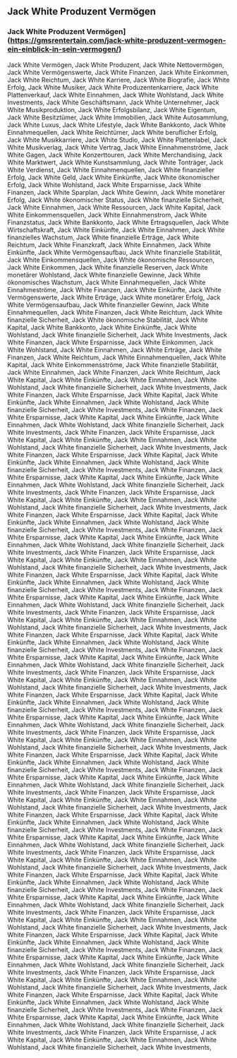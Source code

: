 ## Jack White Produzent Vermögen

### Jack White Produzent Vermögen](https://gmsrentertain.com/jack-white-produzent-vermogen-ein-einblick-in-sein-vermogen/)

Jack White Vermögen, Jack White Produzent, Jack White Nettovermögen, Jack White Vermögenswerte, Jack White Finanzen, Jack White Einkommen, 
Jack White Reichtum, Jack White Karriere, Jack White Biografie, Jack White Erfolg, Jack White Musiker, 
Jack White Produzentenkarriere, Jack White Plattenverkauf, Jack White Einnahmen, Jack White Wohlstand, 
Jack White Investments, Jack White Geschäftsmann, Jack White Unternehmer, Jack White Musikproduktion, 
Jack White Erfolgsbilanz, Jack White Eigentum, Jack White Besitztümer, Jack White Immobilien,
Jack White Autosammlung, Jack White Luxus, Jack White Lifestyle, Jack White Bankkonto, Jack White Einnahmequellen, 
Jack White Reichtümer, Jack White beruflicher Erfolg, Jack White Musikkarriere, Jack White Studio, Jack White Plattenlabel,
Jack White Musikverlag, Jack White Vertrag, Jack White Einnahmenströme, Jack White Gagen, Jack White Konzerttouren, 
Jack White Merchandising, Jack White Marktwert, Jack White Kunstsammlung, Jack White Tonträger, Jack White Verdienst, 
Jack White Einnahmenquellen, Jack White finanzieller Erfolg, Jack White Geld, Jack White Einkünfte, Jack White ökonomischer Erfolg, 
Jack White Wohlstand, Jack White Ersparnisse, Jack White Finanzen, Jack White Sparplan, Jack White Gewinn, Jack White monetärer Erfolg, 
Jack White ökonomischer Status, Jack White finanzielle Sicherheit, Jack White Einnahmen, Jack White Ressourcen, Jack White Kapital,
Jack White Einkommensquellen, Jack White Einnahmenstrom, Jack White Finanzstatus, Jack White Bankkonto, Jack White Ertragsquellen,
Jack White Wirtschaftskraft, Jack White Einkünfte, Jack White Einnahmen, Jack White finanzielles Wachstum, Jack White finanzielle Erträge, 
Jack White Reichtum, Jack White Finanzkraft, Jack White Einnahmen, Jack White Einkünfte, Jack White Vermögensaufbau, Jack White finanzielle Stabilität, 
Jack White Einkommensquellen, Jack White ökonomische Ressourcen, Jack White Einkommen, Jack White finanzielle Reserven, Jack White monetärer Wohlstand, 
Jack White finanzielle Gewinne, Jack White ökonomisches Wachstum, Jack White Einnahmequellen, Jack White Einnahmeströme, Jack White Finanzen, 
Jack White Einkünfte, Jack White Vermögenswerte, Jack White Erträge, Jack White monetärer Erfolg, Jack White Vermögensaufbau, 
Jack White finanzieller Gewinn, Jack White Einnahmequellen, Jack White Finanzen, Jack White Reichtum, 
Jack White finanzielle Sicherheit, Jack White ökonomische Stabilität, Jack White Kapital, Jack White Bankkonto,
Jack White Einkünfte, Jack White Wohlstand, Jack White finanzielle Sicherheit, Jack White Investments, Jack White Finanzen, Jack White Ersparnisse, Jack White Einkommen, Jack White Wohlstand, Jack White Einnahmen, Jack White Erträge, Jack White Finanzen, Jack White Reichtum, Jack White Einnahmenquellen, Jack White Kapital, Jack White Einkommensströme, Jack White finanzielle Stabilität, Jack White Einnahmen, Jack White Finanzen, Jack White Reichtum, Jack White Kapital, Jack White Einkünfte, Jack White Einnahmen, Jack White Wohlstand, Jack White finanzielle Sicherheit, Jack White Investments, Jack White Finanzen, Jack White Ersparnisse, Jack White Kapital, Jack White Einkünfte, Jack White Einnahmen, Jack White Wohlstand, Jack White finanzielle Sicherheit, Jack White Investments, Jack White Finanzen, Jack White Ersparnisse, Jack White Kapital, Jack White Einkünfte, Jack White Einnahmen, Jack White Wohlstand, Jack White finanzielle Sicherheit, Jack White Investments, Jack White Finanzen, Jack White Ersparnisse, Jack White Kapital, Jack White Einkünfte, Jack White Einnahmen, Jack White Wohlstand, Jack White finanzielle Sicherheit, Jack White Investments, Jack White Finanzen, Jack White Ersparnisse, Jack White Kapital, Jack White Einkünfte, Jack White Einnahmen, Jack White Wohlstand, Jack White finanzielle Sicherheit, Jack White Investments, Jack White Finanzen, Jack White Ersparnisse, Jack White Kapital, Jack White Einkünfte, Jack White Einnahmen, Jack White Wohlstand, Jack White finanzielle Sicherheit, Jack White Investments, Jack White Finanzen, Jack White Ersparnisse, Jack White Kapital, Jack White Einkünfte, Jack White Einnahmen, Jack White Wohlstand, Jack White finanzielle Sicherheit, Jack White Investments, Jack White Finanzen, Jack White Ersparnisse, Jack White Kapital, Jack White Einkünfte, Jack White Einnahmen, Jack White Wohlstand, Jack White finanzielle Sicherheit, Jack White Investments, Jack White Finanzen, Jack White Ersparnisse, Jack White Kapital, Jack White Einkünfte, Jack White Einnahmen, Jack White Wohlstand, Jack White finanzielle Sicherheit, Jack White Investments, Jack White Finanzen, Jack White Ersparnisse, Jack White Kapital, Jack White Einkünfte, Jack White Einnahmen, Jack White Wohlstand, Jack White finanzielle Sicherheit, Jack White Investments, Jack White Finanzen, Jack White Ersparnisse, Jack White Kapital, Jack White Einkünfte, Jack White Einnahmen, Jack White Wohlstand, Jack White finanzielle Sicherheit, Jack White Investments, Jack White Finanzen, Jack White Ersparnisse, Jack White Kapital, Jack White Einkünfte, Jack White Einnahmen, Jack White Wohlstand, Jack White finanzielle Sicherheit, Jack White Investments, Jack White Finanzen, Jack White Ersparnisse, Jack White Kapital, Jack White Einkünfte, Jack White Einnahmen, Jack White Wohlstand, Jack White finanzielle Sicherheit, Jack White Investments, Jack White Finanzen, Jack White Ersparnisse, Jack White Kapital, Jack White Einkünfte, Jack White Einnahmen, Jack White Wohlstand, Jack White finanzielle Sicherheit, Jack White Investments, Jack White Finanzen, Jack White Ersparnisse, Jack White Kapital, Jack White Einkünfte, Jack White Einnahmen, Jack White Wohlstand, Jack White finanzielle Sicherheit, Jack White Investments, Jack White Finanzen, Jack White Ersparnisse, Jack White Kapital, Jack White Einkünfte, Jack White Einnahmen, Jack White Wohlstand, Jack White finanzielle Sicherheit, Jack White Investments, Jack White Finanzen, Jack White Ersparnisse, Jack White Kapital, Jack White Einkünfte, Jack White Einnahmen, Jack White Wohlstand, Jack White finanzielle Sicherheit, Jack White Investments, Jack White Finanzen, Jack White Ersparnisse, Jack White Kapital, Jack White Einkünfte, Jack White Einnahmen, Jack White Wohlstand, Jack White finanzielle Sicherheit, Jack White Investments, Jack White Finanzen, Jack White Ersparnisse, Jack White Kapital, Jack White Einkünfte, Jack White Einnahmen, Jack White Wohlstand, Jack White finanzielle Sicherheit, Jack White Investments, Jack White Finanzen, Jack White Ersparnisse, Jack White Kapital, Jack White Einkünfte, Jack White Einnahmen, Jack White Wohlstand, Jack White finanzielle Sicherheit, Jack White Investments, Jack White Finanzen, Jack White Ersparnisse, Jack White Kapital, Jack White Einkünfte, Jack White Einnahmen, Jack White Wohlstand, Jack White finanzielle Sicherheit, Jack White Investments, Jack White Finanzen, Jack White Ersparnisse, Jack White Kapital, Jack White Einkünfte, Jack White Einnahmen, Jack White Wohlstand, Jack White finanzielle Sicherheit, Jack White Investments, Jack White Finanzen, Jack White Ersparnisse, Jack White Kapital, Jack White Einkünfte, Jack White Einnahmen, Jack White Wohlstand, Jack White finanzielle Sicherheit, Jack White Investments, Jack White Finanzen, Jack White Ersparnisse, Jack White Kapital, Jack White Einkünfte, Jack White Einnahmen, Jack White Wohlstand, Jack White finanzielle Sicherheit, Jack White Investments, Jack White Finanzen, Jack White Ersparnisse, Jack White Kapital, Jack White Einkünfte, Jack White Einnahmen, Jack White Wohlstand, Jack White finanzielle Sicherheit, Jack White Investments, Jack White Finanzen, Jack White Ersparnisse, Jack White Kapital, Jack White Einkünfte, Jack White Einnahmen, Jack White Wohlstand, Jack White finanzielle Sicherheit, Jack White Investments, Jack White Finanzen, Jack White Ersparnisse, Jack White Kapital, Jack White Einkünfte, Jack White Einnahmen, Jack White Wohlstand, Jack White finanzielle Sicherheit, Jack White Investments, Jack White Finanzen, Jack White Ersparnisse, Jack White Kapital, Jack White Einkünfte, Jack White Einnahmen, Jack White Wohlstand, Jack White finanzielle Sicherheit, Jack White Investments, Jack White Finanzen, Jack White Ersparnisse, Jack White Kapital, Jack White Einkünfte, Jack White Einnahmen, Jack White Wohlstand, Jack White finanzielle Sicherheit, Jack White Investments, Jack White Finanzen, Jack White Ersparnisse, Jack White Kapital, Jack White Einkünfte, Jack White Einnahmen, Jack White Wohlstand, Jack White finanzielle Sicherheit, Jack White Investments, Jack White Finanzen, Jack White Ersparnisse, Jack White Kapital, Jack White Einkünfte, Jack White Einnahmen, Jack White Wohlstand, Jack White finanzielle Sicherheit, Jack White Investments, Jack White Finanzen, Jack White Ersparnisse, Jack White Kapital, Jack White Einkünfte, Jack White Einnahmen, Jack White Wohlstand, Jack White finanzielle Sicherheit, Jack White Investments, Jack White Finanzen, Jack White Ersparnisse, Jack White Kapital, Jack White Einkünfte, Jack White Einnahmen, Jack White Wohlstand, Jack White finanzielle Sicherheit, Jack White Investments, Jack White Finanzen, Jack White Ersparnisse, J
ack White Kapital, Jack White Einkünfte, Jack White Einnahmen, Jack White Wohlstand,
Jack White finanzielle Sicherheit, Jack White Investments,
